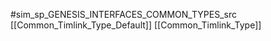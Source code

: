 #sim_sp_GENESIS_INTERFACES_COMMON_TYPES_src
[[Common_Timlink_Type_Default]]
[[Common_Timlink_Type]]
